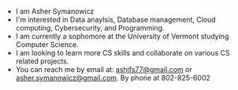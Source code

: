 - I am Asher Symanowicz
- I'm interested in Data anaylsis, Database management, Cloud computing, Cybersecurity, and Programming.
- I am currently a sophomore at the University of Vermont studying Computer Science.
- I am looking to learn more CS skills and collaborate on various CS related projects.
- You can reach me by email at: ashjfs77@gmail.com or asher.symanowicz@gmail.com. By phone at 802-825-6002


